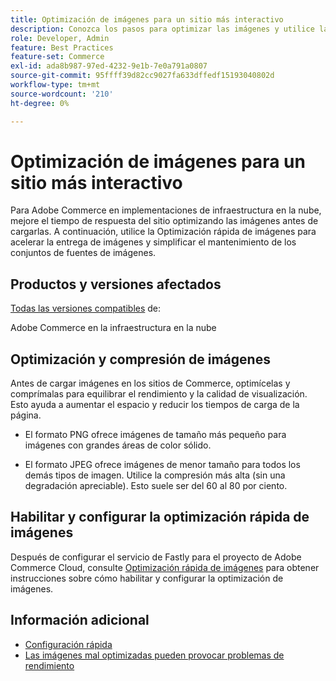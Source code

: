 ```yaml
---
title: Optimización de imágenes para un sitio más interactivo
description: Conozca los pasos para optimizar las imágenes y utilice la Optimización rápida de imágenes para optimizar el tiempo de respuesta en sus sitios de Adobe Commerce.
role: Developer, Admin
feature: Best Practices
feature-set: Commerce
exl-id: ada8b987-97ed-4232-9e1b-7e0a791a0807
source-git-commit: 95ffff39d82cc9027fa633dffedf15193040802d
workflow-type: tm+mt
source-wordcount: '210'
ht-degree: 0%

---
```


# Optimización de imágenes para un sitio más interactivo

Para Adobe Commerce en implementaciones de infraestructura en la nube, mejore el tiempo de respuesta del sitio optimizando las imágenes antes de cargarlas. A continuación, utilice la Optimización rápida de imágenes para acelerar la entrega de imágenes y simplificar el mantenimiento de los conjuntos de fuentes de imágenes.

## Productos y versiones afectados

[Todas las versiones compatibles](../../../release/versions.md) de:

Adobe Commerce en la infraestructura en la nube


## Optimización y compresión de imágenes

Antes de cargar imágenes en los sitios de Commerce, optimícelas y comprímalas para equilibrar el rendimiento y la calidad de visualización. Esto ayuda a aumentar el espacio y reducir los tiempos de carga de la página.

- El formato PNG ofrece imágenes de tamaño más pequeño para imágenes con grandes áreas de color sólido.

- El formato JPEG ofrece imágenes de menor tamaño para todos los demás tipos de imagen. Utilice la compresión más alta (sin una degradación apreciable). Esto suele ser del 60 al 80 por ciento.

## Habilitar y configurar la optimización rápida de imágenes

Después de configurar el servicio de Fastly para el proyecto de Adobe Commerce Cloud, consulte [Optimización rápida de imágenes](https://devdocs.magento.com/cloud/cdn/fastly-image-optimization.html) para obtener instrucciones sobre cómo habilitar y configurar la optimización de imágenes.

## Información adicional

- [Configuración rápida](https://devdocs.magento.com/cloud/cdn/configure-fastly.html)
- [Las imágenes mal optimizadas pueden provocar problemas de rendimiento](https://experienceleague.adobe.com/docs/commerce-knowledge-base/kb/troubleshooting/miscellaneous/file-storage-low-specific-page-loads-are-slow.html)

